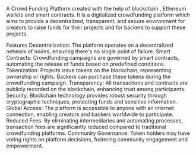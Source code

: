 A Crowd Funding Platform created with the help of blockchain , Ethereum wallets and smart contracts. 
It is a digitalized crowdfunding platform which aims to provide a decentralized, transparent, and secure environment for creators to raise funds for their projects and for backers to support these projects.

Features
Decentralization: The platform operates on a decentralized network of nodes, ensuring there's no single point of failure.
Smart Contracts: Crowdfunding campaigns are governed by smart contracts, automating the release of funds based on predefined conditions.
Tokenization: Projects issue tokens on the blockchain, representing ownership or rights. Backers can purchase these tokens during the crowdfunding campaign.
Transparency: All transactions and contracts are publicly recorded on the blockchain, enhancing trust among participants.
Security: Blockchain technology provides robust security through cryptographic techniques, protecting funds and sensitive information.
Global Access: The platform is accessible to anyone with an internet connection, enabling creators and backers worldwide to participate.
Reduced Fees: By eliminating intermediaries and automating processes, transaction fees are significantly reduced compared to traditional crowdfunding platforms.
Community Governance: Token holders may have voting rights on platform decisions, fostering community engagement and empowerment.
